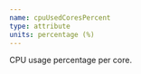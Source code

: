 ```yaml
---
name: cpuUsedCoresPercent
type: attribute
units: percentage (%)
---
```


CPU usage percentage per core.